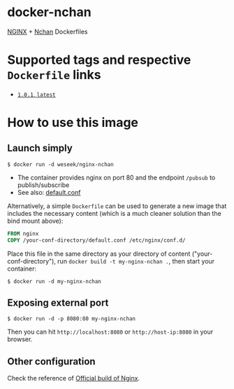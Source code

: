 # docker-nchan
[NGINX](nginx.org/) + [Nchan](https://nchan.io/) Dockerfiles 

# Supported tags and respective `Dockerfile` links

-	[`1.0.1`, `latest`](https://github.com/weseek/docker-nchan/blob/9d21fd952fdb4b7153bf79aa25ac4bf431777204/mainline/Dockerfile)

# How to use this image

## Launch simply

```console
$ docker run -d weseek/nginx-nchan
```

- The container provides nginx on port 80 and the endpoint `/pubsub` to publish/subscribe
- See also: [default.conf](https://github.com/weseek/docker-nchan/blob/9d21fd952fdb4b7153bf79aa25ac4bf431777204/mainline/conf.d/default.conf)

Alternatively, a simple `Dockerfile` can be used to generate a new image that includes the necessary content (which is a much cleaner solution than the bind mount above):

```dockerfile
FROM nginx
COPY /your-conf-directory/default.conf /etc/nginx/conf.d/
```

Place this file in the same directory as your directory of content ("your-conf-directory"), run `docker build -t my-nginx-nchan .`, then start your container:

```console
$ docker run -d my-nginx-nchan
```

## Exposing external port

```console
$ docker run -d -p 8080:80 my-nginx-nchan
```

Then you can hit `http://localhost:8080` or `http://host-ip:8080` in your browser.

## Other configuration

Check the reference of [Official build of Nginx](https://hub.docker.com/_/nginx).
